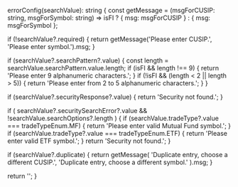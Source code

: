 errorConfig(searchValue): string {
  const getMessage = (msgForCUSIP: string, msgForSymbol: string) =>
    isFI ? { msg: msgForCUSIP } : { msg: msgForSymbol };

  if (!searchValue?.required) {
    return getMessage('Please enter CUSIP.', 'Please enter symbol.').msg;
  }

  if (searchValue?.searchPattern?.value) {
    const length = searchValue.searchPattern.value.length;
    if (isFI && length !== 9) {
      return 'Please enter 9 alphanumeric characters.';
    }
    if (!isFI && (length < 2 || length > 5)) {
      return 'Please enter from 2 to 5 alphanumeric characters.';
    }
  }

  if (searchValue?.securityResponse?.value) {
    return 'Security not found.';
  }

  if (
    searchValue?.securitySearchError?.value &&
    !searchValue.searchOptions?.length
  ) {
    if (searchValue.tradeType?.value === tradeTypeEnum.MF) {
      return 'Please enter valid Mutual Fund symbol.';
    }
    if (searchValue.tradeType?.value === tradeTypeEnum.ETF) {
      return 'Please enter valid ETF symbol.';
    }
    return 'Security not found.';
  }

  if (searchValue?.duplicate) {
    return getMessage(
      'Duplicate entry, choose a different CUSIP.',
      'Duplicate entry, choose a different symbol.'
    ).msg;
  }

  return '';
}